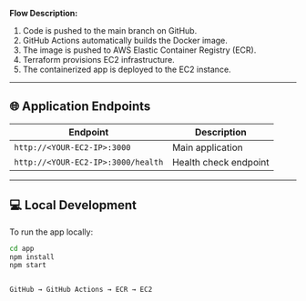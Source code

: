 **Flow Description:**
1. Code is pushed to the main branch on GitHub.  
2. GitHub Actions automatically builds the Docker image.  
3. The image is pushed to AWS Elastic Container Registry (ECR).  
4. Terraform provisions EC2 infrastructure.  
5. The containerized app is deployed to the EC2 instance.

---

## 🌐 Application Endpoints

| Endpoint | Description |
|-----------|--------------|
| `http://<YOUR-EC2-IP>:3000` | Main application |
| `http://<YOUR-EC2-IP>:3000/health` | Health check endpoint |

---

## 💻 Local Development

To run the app locally:

```bash
cd app
npm install
npm start


GitHub → GitHub Actions → ECR → EC2
